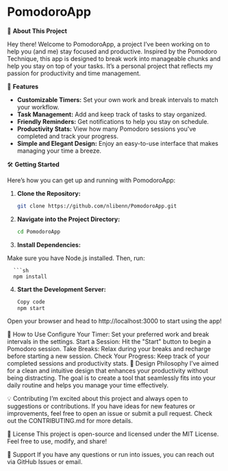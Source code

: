 # PomodoroApp

🌟 **About This Project**

Hey there! Welcome to PomodoroApp, a project I’ve been working on to help you (and me) stay focused and productive. Inspired by the Pomodoro Technique, this app is designed to break work into manageable chunks and help you stay on top of your tasks. It’s a personal project that reflects my passion for productivity and time management.

🚀 **Features**

- **Customizable Timers:** Set your own work and break intervals to match your workflow.
- **Task Management:** Add and keep track of tasks to stay organized.
- **Friendly Reminders:** Get notifications to help you stay on schedule.
- **Productivity Stats:** View how many Pomodoro sessions you've completed and track your progress.
- **Simple and Elegant Design:** Enjoy an easy-to-use interface that makes managing your time a breeze.

🛠 **Getting Started**

Here’s how you can get up and running with PomodoroApp:

1. **Clone the Repository:**

   ```sh
   git clone https://github.com/nlibenn/PomodoroApp.git


2. **Navigate into the Project Directory:**

     ```sh
     cd PomodoroApp

3. **Install Dependencies:** 

Make sure you have Node.js installed. Then, run:

      ```sh
      npm install

4. **Start the Development Server:** 

   ```sh
   Copy code
   npm start

Open your browser and head to http://localhost:3000 to start using the app!

📅 How to Use
Configure Your Timer: Set your preferred work and break intervals in the settings.
Start a Session: Hit the "Start" button to begin a Pomodoro session.
Take Breaks: Relax during your breaks and recharge before starting a new session.
Check Your Progress: Keep track of your completed sessions and productivity stats.
🎨 Design Philosophy
I’ve aimed for a clean and intuitive design that enhances your productivity without being distracting. The goal is to create a tool that seamlessly fits into your daily routine and helps you manage your time effectively.

💡 Contributing
I’m excited about this project and always open to suggestions or contributions. If you have ideas for new features or improvements, feel free to open an issue or submit a pull request. Check out the CONTRIBUTING.md for more details.

📝 License
This project is open-source and licensed under the MIT License. Feel free to use, modify, and share!

🤝 Support
If you have any questions or run into issues, you can reach out via GitHub Issues or email.
